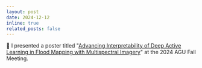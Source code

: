 ```yaml
---
layout: post
date: 2024-12-12
inline: true
related_posts: false
---
```


🚀 I presented a poster titled "<a href="../assets/pdf/AGU24_poster_final_hlee.pdf" target="_blank">Advancing Interpretability of Deep Active Learning in Flood Mapping with Multispectral Imagery</a>" at the 2024 AGU Fall Meeting. 

